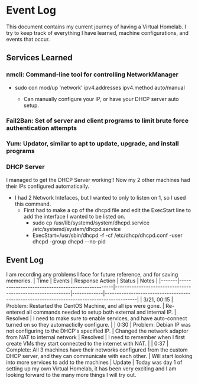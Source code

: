 # Event Log  
This document contains my current journey of having a Virtual Homelab. I try to keep track of everything I have learned, machine configurations, and events that occur.
## Services Learned 
### nmcli: Command-line tool for controlling NetworkManager
  - sudo con mod/up 'network' ipv4.addresses <IP> ipv4.method auto/manual 
    - Can manually configure your IP, or have your DHCP server auto setup. 
### Fail2Ban: Set of server and client programs to limit brute force authentication attempts
### Yum: Updator, similar to apt to update, upgrade, and install programs
### DHCP Server
I managed to get the DHCP Server working!! Now my 2 other machines had their IPs configured automatically.
  - I had 2 Network Intefaces, but I wanted to only to listen on 1, so I used this command.
    - First had to make a cp of the dhcpd file and edit the ExecStart line to add the interface I wanted to be listed on. 
      - sudo cp /usr/lib/systemd/system/dhcpd.service /etc/systemd/system/dhcpd.service
      - ExecStart=/usr/sbin/dhcpd -f -cf /etc/dhcp/dhcpd.conf -user dhcpd -group dhcpd --no-pid <Interface>

## Event Log
I am recording any problems I face for future reference, and for saving memories.
| Time  | Events                                         | Response Action                                           | Status      | Notes                                                                                     |
|-------|--------------------------------------------------|-----------------------------------------------------------|-------------|-------------------------------------------------------------------------------------------| 
| 3/21, 00:15 | Problem: Restarted the CentOS Machine, and all ips were gone. | Re-entered all commands needed to setup both external and internal IP.  | Resolved | I need to make sure to enable services, and have auto-connect turned on so they automacticlly configure.  |
| 0:30  | Problem: Debian IP was not configuring to the DHCP's specified IP. | Changed the network adaptor from NAT to internal network | Resolved | I need to remember when I first create VMs they start connected to the internet with NAT. |
| 0:37  | Complete: All 3 machines have their networks configured from the custom DHCP server, and they can communicate with each other. | Will start looking into more services to add to the machines | Update | Today was day 1 of setting up my own Virtual Homelab, it has been very exciting and I am looking forward to the many more things I will try out.
